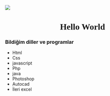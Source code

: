 <img src="https://images.pexels.com/photos/270348/pexels-photo-270348.jpeg?cs=srgb&dl=pexels-pixabay-270348.jpg&fm=jpg" >

  <script src="https://kit.fontawesome.com/12f928bf4f.js" crossorigin="anonymous"></script>
</head>
<body>
    <h1 style="font-family: Georgia, 'Times New Roman', Times, serif; text-align: center;">
        Hello World
    </h1>
    <h3>Bildiğim diller ve programlar</h3>
    <ul style="list-style: disc;">
        <li><i class="fa-brands fa-html5"></i>Html</li>
        <li><i class="fa-brands fa-css3"></i>Css</li>
        <li><i class="fa-brands fa-js"></i>javascript</li>
        <li><i class="fa-brands fa-php"></i>Php</li>
        <li><i class="fa-brands fa-java"></i>java</li>
        <li>Photoshop</li>
        <li>Autocad</li>
        <li><i class="fa-solid fa-file-excel"></i>İleri excel</li>
    </ul>
</body>

